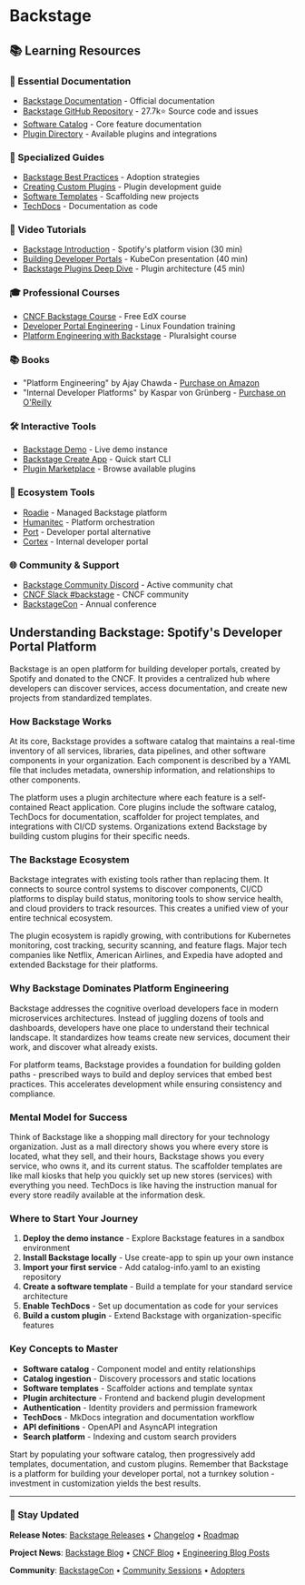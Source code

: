 # Backstage

## 📚 Learning Resources

### 📖 Essential Documentation
- [Backstage Documentation](https://backstage.io/docs/overview/what-is-backstage) - Official documentation
- [Backstage GitHub Repository](https://github.com/backstage/backstage) - 27.7k⭐ Source code and issues
- [Software Catalog](https://backstage.io/docs/features/software-catalog/) - Core feature documentation
- [Plugin Directory](https://backstage.io/plugins) - Available plugins and integrations

### 📝 Specialized Guides
- [Backstage Best Practices](https://backstage.io/docs/overview/adopting) - Adoption strategies
- [Creating Custom Plugins](https://backstage.io/docs/plugins/create-a-plugin) - Plugin development guide
- [Software Templates](https://backstage.io/docs/features/software-templates/) - Scaffolding new projects
- [TechDocs](https://backstage.io/docs/features/techdocs/) - Documentation as code

### 🎥 Video Tutorials
- [Backstage Introduction](https://www.youtube.com/watch?v=85TQEpNCaU0) - Spotify's platform vision (30 min)
- [Building Developer Portals](https://www.youtube.com/watch?v=Qh0TjR0fIXg) - KubeCon presentation (40 min)
- [Backstage Plugins Deep Dive](https://www.youtube.com/watch?v=q5TXXhk0x1A) - Plugin architecture (45 min)

### 🎓 Professional Courses
- [CNCF Backstage Course](https://www.edx.org/course/introduction-to-backstage) - Free EdX course
- [Developer Portal Engineering](https://training.linuxfoundation.org/training/backstage-an-introduction/) - Linux Foundation training
- [Platform Engineering with Backstage](https://www.pluralsight.com/courses/platform-engineering-backstage) - Pluralsight course

### 📚 Books
- "Platform Engineering" by Ajay Chawda - [Purchase on Amazon](https://www.amazon.com/dp/1098153243)
- "Internal Developer Platforms" by Kaspar von Grünberg - [Purchase on O'Reilly](https://www.oreilly.com/library/view/internal-developer-platforms/9781098125769/)

### 🛠️ Interactive Tools
- [Backstage Demo](https://demo.backstage.io/) - Live demo instance
- [Backstage Create App](https://backstage.io/docs/getting-started/) - Quick start CLI
- [Plugin Marketplace](https://backstage.io/plugins) - Browse available plugins

### 🚀 Ecosystem Tools
- [Roadie](https://roadie.io/) - Managed Backstage platform
- [Humanitec](https://humanitec.com/) - Platform orchestration
- [Port](https://www.getport.io/) - Developer portal alternative
- [Cortex](https://www.cortex.io/) - Internal developer portal

### 🌐 Community & Support
- [Backstage Community Discord](https://discord.gg/backstage) - Active community chat
- [CNCF Slack #backstage](https://cloud-native.slack.com/archives/C01E8HU7A4K) - CNCF community
- [BackstageCon](https://events.linuxfoundation.org/kubecon-cloudnativecon-north-america/co-located-events/backstagecon/) - Annual conference

## Understanding Backstage: Spotify's Developer Portal Platform

Backstage is an open platform for building developer portals, created by Spotify and donated to the CNCF. It provides a centralized hub where developers can discover services, access documentation, and create new projects from standardized templates.

### How Backstage Works
At its core, Backstage provides a software catalog that maintains a real-time inventory of all services, libraries, data pipelines, and other software components in your organization. Each component is described by a YAML file that includes metadata, ownership information, and relationships to other components.

The platform uses a plugin architecture where each feature is a self-contained React application. Core plugins include the software catalog, TechDocs for documentation, scaffolder for project templates, and integrations with CI/CD systems. Organizations extend Backstage by building custom plugins for their specific needs.

### The Backstage Ecosystem
Backstage integrates with existing tools rather than replacing them. It connects to source control systems to discover components, CI/CD platforms to display build status, monitoring tools to show service health, and cloud providers to track resources. This creates a unified view of your entire technical ecosystem.

The plugin ecosystem is rapidly growing, with contributions for Kubernetes monitoring, cost tracking, security scanning, and feature flags. Major tech companies like Netflix, American Airlines, and Expedia have adopted and extended Backstage for their platforms.

### Why Backstage Dominates Platform Engineering
Backstage addresses the cognitive overload developers face in modern microservices architectures. Instead of juggling dozens of tools and dashboards, developers have one place to understand their technical landscape. It standardizes how teams create new services, document their work, and discover what already exists.

For platform teams, Backstage provides a foundation for building golden paths - prescribed ways to build and deploy services that embed best practices. This accelerates development while ensuring consistency and compliance.

### Mental Model for Success
Think of Backstage like a shopping mall directory for your technology organization. Just as a mall directory shows you where every store is located, what they sell, and their hours, Backstage shows you every service, who owns it, and its current status. The scaffolder templates are like mall kiosks that help you quickly set up new stores (services) with everything you need. TechDocs is like having the instruction manual for every store readily available at the information desk.

### Where to Start Your Journey
1. **Deploy the demo instance** - Explore Backstage features in a sandbox environment
2. **Install Backstage locally** - Use create-app to spin up your own instance
3. **Import your first service** - Add catalog-info.yaml to an existing repository
4. **Create a software template** - Build a template for your standard service architecture
5. **Enable TechDocs** - Set up documentation as code for your services
6. **Build a custom plugin** - Extend Backstage with organization-specific features

### Key Concepts to Master
- **Software catalog** - Component model and entity relationships
- **Catalog ingestion** - Discovery processors and static locations
- **Software templates** - Scaffolder actions and template syntax
- **Plugin architecture** - Frontend and backend plugin development
- **Authentication** - Identity providers and permission framework
- **TechDocs** - MkDocs integration and documentation workflow
- **API definitions** - OpenAPI and AsyncAPI integration
- **Search platform** - Indexing and custom search providers

Start by populating your software catalog, then progressively add templates, documentation, and custom plugins. Remember that Backstage is a platform for building your developer portal, not a turnkey solution - investment in customization yields the best results.

---

### 📡 Stay Updated

**Release Notes**: [Backstage Releases](https://github.com/backstage/backstage/releases) • [Changelog](https://github.com/backstage/backstage/blob/master/docs/releases/changelog.md) • [Roadmap](https://backstage.io/docs/overview/roadmap)

**Project News**: [Backstage Blog](https://backstage.io/blog) • [CNCF Blog](https://www.cncf.io/blog/?_sft_projects=backstage) • [Engineering Blog Posts](https://backstage.spotify.com/)

**Community**: [BackstageCon](https://events.linuxfoundation.org/backstagecon/) • [Community Sessions](https://backstage.io/community) • [Adopters](https://backstage.io/adopters)